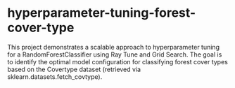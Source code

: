 # hyperparameter-tuning-forest-cover-type
This project demonstrates a scalable approach to hyperparameter tuning for a RandomForestClassifier using Ray Tune and Grid Search. The goal is to identify the optimal model configuration for classifying forest cover types based on the Covertype dataset (retrieved via sklearn.datasets.fetch_covtype).

